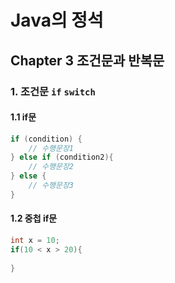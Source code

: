 # Java의 정석
## Chapter 3 조건문과 반복문
### 1. 조건문 `if` `switch`
#### 1.1 if문
```java
if (condition) {
	// 수행문장1
} else if (condition2){
	// 수행문장2
} else {
    // 수행문장3
}
```
#### 1.2 중첩 if문

```java
int x = 10;
if(10 < x > 20){
  
}
```
